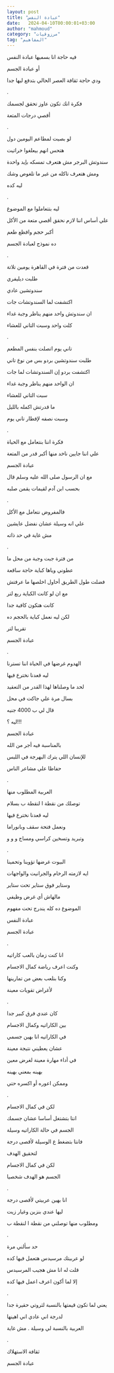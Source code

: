 ```yaml
---
layout: post
title: "عبادة النفس"
date:   2024-04-10T00:00:01+03:00
author: "mahmoud"
category: "مرزوقيات"
tag: "المفاهيم"
---
```



فيه حاجة انا بسميها عبادة النفس

أو عبادة الجسم

ودي حاجة ثقافة العصر الحالي بتدفع ليها جدا

.

فكرة انك تكون عاوز تحقق لجسمك

أقصي درجات المتعة

.

لو بصيت لمطاعم اليومين دول

هتحس انهم بيعلغوا خراتيت

سندوتش البرجر مش هتعرف تمسكه بإيد واحدة

ومش هتعرف تاكله من غير ما تلغوص وشك

ليه كده

.

ليه بتتعاملوا مع الموضوع

علي أساس اننا لازم نحقق أقصي متعة من الأكل

أكبر حجم وافظع طعم

ده نموذج لعبادة الجسم

.

قعدت من فترة في القاهرة يومين تلاتة

طلبت ديليفري

سندوتشين عادي

اكتشفت لما السندوتشات جات

ان سندوتش واحد منهم يناظر وجبة غداء

كلت واحد وسبت التاني للعشاء

.

تاني يوم اتصلت بنفس المطعم

طلبت سندوتشين بردو بس من نوع تاني

اكتشفت بردو إن السندوتشات لما جات

ان الواحد منهم يناظر وجبة غداء

سبت التاني للعشاء

ما قدرتش اكمله بالليل

وسبت نصفه لإفطار تاني يوم

.

فكرة اننا بنتعامل مع الحياة

علي اننا جايين ناخد منها أكبر قدر من المتعة

عبادة الجسم

مع ان الرسول صلى الله عليه وسلم قال

بحسب ابن آدم لقيمات يقمن صلبه

.

فالمفروض نتعامل مع الأكل

علي انه وسيلة عشان نفضل عايشين

مش غاية في حد ذاته

.

من فترة جبت وجبة من محل ما

عطوني وياها كباية حاجة ساقعة

فضلت طول الطريق أحاول اخلصها ما عرفتش

مع ان لو كانت الكباية ربع لتر

كانت هتكون كافية جدا

لكن ليه نعمل كباية بالحجم ده

تقريبا لتر

عبادة الجسم

.

الهدوم غرضها في الحياة اننا تسترنا

ليه قعدنا نخترع فيها

لحد ما وصلناها لهذا القدر من التعقيد

بسال مرة علي جاكت في محل

قال لي ب 4000 جنيه

ليه ؟!!!

عبادة الجسم

بالمناسبة فيه أجر من الله

للإنسان اللي يترك البهرجة في اللبس

حفاظا علي مشاعر الناس

.

العربية المطلوب منها

توصلك من نقطة ا لنقطة ب بسلام

ليه قعدنا نخترع فيها

ونعمل فتحة سقف وبانوراما

وتبريد وتسخين كراسي ومساج و و و

.

البيوت غرضها تؤوينا وتحمينا

ايه لازمته الرخام والجرانيت والواجهات

وستاير فوق ستاير تحت ستاير

مالهاش أي غرض وظيفي

الموضوع ده كله يندرج تحت مفهوم

عبادة النفس

عبادة الجسم

.

انا كنت زمان بالعب كاراتيه

وكنت اعرف رياضة كمال الاجسام

وكنا بنلعب بعض من تمارينها

لأغراض تقويات معينة

.

كان عندي فرق كبير جدا

بين الكاراتيه وكمال الاجسام

في الكاراتيه انا بهين جسمي

عشان يعطيني نتيجة معينة

في أداء مهارة معينة لغرض معين

بهينه بمعني بهينه

وممكن اعوره أو اكسره حتي

.

لكن في كمال الاجسام

انتا بتشتغل أساسا عشان جسمك

الجسم في حالة الكاراتيه وسيلة

فانتا بتضغط ع الوسيلة لأقصى درجة

لتحقيق الهدف

لكن في كمال الاجسام

الجسم هو الهدف شخصيا

.

انا بهين عربيتي لأقصى درجة

ليها عندي بنزين وغيار زيت

ومطلوب منها توصلني من نقطة ا لنقطة ب

.

حد سألني مرة

لو عربيتك مرسيدس هتعمل فيها كده

قلت له انا مش هجيب المرسيدس

إلا لما أكون اعرف اعمل فيها كده

.

يعني لما تكون قيمتها بالنسبة لثروتي حقيرة جدا

لدرجة اني عادي اني اهينها

العربية بالنسبة لي وسيلة . مش غاية

.

ثقافة الاستهلاك

عبادة الجسم
